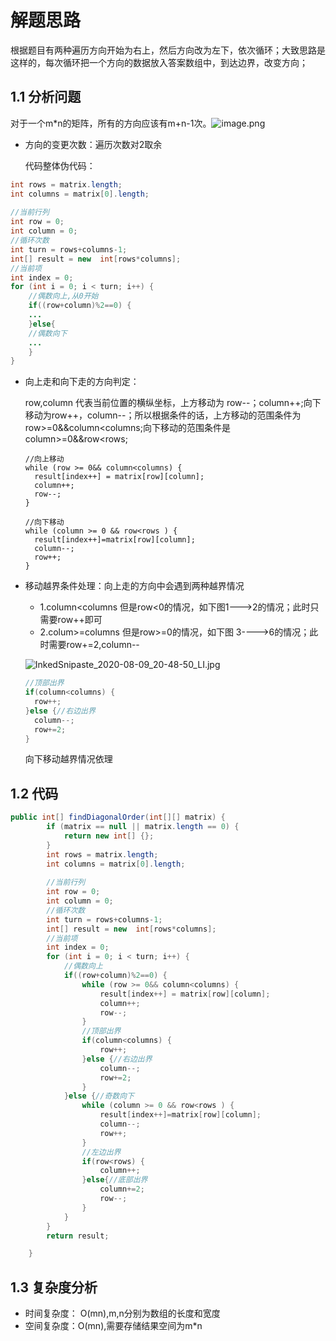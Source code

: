# 解题思路

根据题目有两种遍历方向开始为右上，然后方向改为左下，依次循环；大致思路是这样的，每次循环把一个方向的数据放入答案数组中，到达边界，改变方向；

## 1.1 分析问题

对于一个m*n的矩阵，所有的方向应该有m+n-1次。![image.png](https://pic.leetcode-cn.com/3c947d882c52cb893262275db1d40a22b8db0faf4f74126c1b8a16a87b5f8925-image.png)

* 方向的变更次数：遍历次数对2取余

  代码整体伪代码：

```java
int rows = matrix.length;
int columns = matrix[0].length;
		
//当前行列
int row = 0;
int column = 0;
//循环次数
int turn = rows+columns-1;
int[] result = new  int[rows*columns];
//当前项
int index = 0;
for (int i = 0; i < turn; i++) {
    //偶数向上,从0开始
	if((row+column)%2==0) {
	...
	}else{
	//偶数向下
	...
	}
}
```

* 向上走和向下走的方向判定：

  row,column 代表当前位置的横纵坐标，上方移动为 row--；column++;向下移动为row++，column--；所以根据条件的话，上方移动的范围条件为row>=0&&column<columns;向下移动的范围条件是column>=0&&row<rows;

  ```
  //向上移动
  while (row >= 0&& column<columns) {
  	result[index++] = matrix[row][column];
  	column++;
  	row--;
  }
  
  //向下移动
  while (column >= 0 && row<rows ) {
  	result[index++]=matrix[row][column];
  	column--;
  	row++;	
  }
  ```

  

* 移动越界条件处理：向上走的方向中会遇到两种越界情况

  * 1.column<columns 但是row<0的情况，如下图1--->2的情况；此时只需要row++即可
  * 2.colum>=columns 但是row>=0的情况，如下图 3---->6的情况；此时需要row+=2,column--

  ![InkedSnipaste_2020-08-09_20-48-50_LI.jpg](https://pic.leetcode-cn.com/8294a7c293676630a02d0ebd1e203e1cce7827eb22658e1625f97aa5cf524665-InkedSnipaste_2020-08-09_20-48-50_LI.jpg)

  ```java
  //顶部出界
  if(column<columns) {
  	row++;
  }else {//右边出界
  	column--;
  	row+=2;
  }
  ```

  向下移动越界情况依理

## 1.2 代码

```java
public int[] findDiagonalOrder(int[][] matrix) {
		if (matrix == null || matrix.length == 0) {
			return new int[] {};
		}
		int rows = matrix.length;
		int columns = matrix[0].length;
		
		//当前行列
		int row = 0;
		int column = 0;
		//循环次数
		int turn = rows+columns-1;
		int[] result = new  int[rows*columns];
		//当前项
		int index = 0;
		for (int i = 0; i < turn; i++) {
			//偶数向上
			if((row+column)%2==0) {
				while (row >= 0&& column<columns) {
					result[index++] = matrix[row][column];
					column++;
					row--;
				}
				//顶部出界
				if(column<columns) {
					row++;
				}else {//右边出界
					column--;
					row+=2;
				}
			}else {//奇数向下
				while (column >= 0 && row<rows ) {
					result[index++]=matrix[row][column];
					column--;
					row++;	
				}
				//左边出界
				if(row<rows) {
					column++;
				}else{//底部出界
					column+=2;
					row--;
				}
			}
		}
		return result;

	}
```

## 1.3 复杂度分析

* 时间复杂度： O(mn),m,n分别为数组的长度和宽度
* 空间复杂度：O(mn),需要存储结果空间为m*n